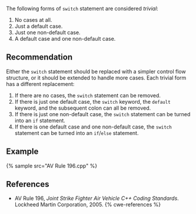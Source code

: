 The following forms of `switch` statement are considered *trivial*:

1. No cases at all.
1. Just a default case.
1. Just one non-default case.
1. A default case and one non-default case.

## Recommendation
Either the `switch` statement should be replaced with a simpler control flow structure, or it should be extended to handle more cases. Each trivial form has a different replacement:

1. If there are no cases, the `switch` statement can be removed.
1. If there is just one default case, the `switch` keyword, the `default` keyword, and the subsequent colon can all be removed.
1. If there is just one non-default case, the `switch` statement can be turned into an `if` statement.
1. If there is one default case and one non-default case, the `switch` statement can be turned into an `if`/`else` statement.

## Example
{% sample src="AV Rule 196.cpp" %}

## References
* AV Rule 196, *Joint Strike Fighter Air Vehicle C++ Coding Standards*. Lockheed Martin Corporation, 2005.
{% cwe-references %}
